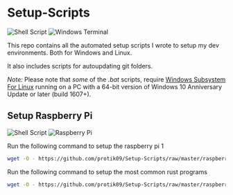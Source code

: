 # Setup-Scripts

![Shell Script](https://img.shields.io/badge/shell_script-%23121011.svg?style=for-the-badge&logo=gnu-bash&logoColor=white) ![Windows Terminal](https://img.shields.io/badge/Windows%20Terminal-%234D4D4D.svg?style=for-the-badge&logo=windows-terminal&logoColor=white)

This repo contains all the automated setup scripts I wrote to setup my dev environments.
Both for Windows and Linux.

It also includes scripts for autoupdating git folders.

*Note:* Please note that *some* of the *.bat* scripts, require <a href="https://msdn.microsoft.com/en-us/commandline/wsl/install-win10">Windows Subsystem For Linux</a> running on a PC with a 64-bit version of Windows 10 Anniversary Update or later (build 1607+).

## Setup Raspberry Pi

![Shell Script](https://img.shields.io/badge/shell_script-%23121011.svg?style=for-the-badge&logo=gnu-bash&logoColor=white) ![Raspberry Pi](https://img.shields.io/badge/-RaspberryPi-C51A4A?style=for-the-badge&logo=Raspberry-Pi)

Run the following command to setup the raspberry pi 1

```bash
wget -O - https://github.com/protik09/Setup-Scripts/raw/master/raspberrypi/raspi.sh | bash
```

Run the following command to setup the most common rust programs

```bash
wget -O - https://github.com/protik09/Setup-Scripts/raw/master/raspberrypi/raspi_cargo.sh | bash
```
